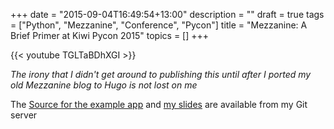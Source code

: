 +++
date = "2015-09-04T16:49:54+13:00"
description = ""
draft = true
tags = ["Python", "Mezzanine", "Conference", "Pycon"]
title = "Mezzanine: A Brief Primer at Kiwi Pycon 2015"
topics = []
+++

{{< youtube TGLTaBDhXGI >}}

*The irony that I didn't get around to publishing this until after I ported my old Mezzanine blog to Hugo is not lost on me*

The [Source for the example app](http://git.willhughes.name/pycon-2015-mezzanine-demo-site/) and [my slides](http://git.willhughes.name/pycon-2015-mezzanine-slides/) are available from my Git server
